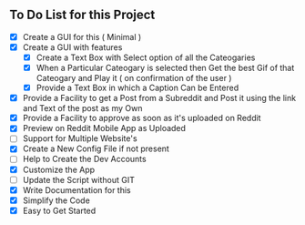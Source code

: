 ## To Do List for this Project

 - [x] Create a GUI for this ( Minimal )
 - [x] Create a GUI with features
    - [x] Create a Text Box with Select option of all the Cateogaries
    - [x] When a Particular Cateogary is selected then Get the best Gif of that Cateogary and Play it ( on confirmation of the user ) 
    - [x] Provide a Text Box in which a Caption Can be Entered
 - [x] Provide a Facility to get a Post from a Subreddit and Post it using the link and Text of the post as my Own
 - [x] Provide a Facility to approve as soon as it's uploaded on Reddit
 - [x] Preview on Reddit Mobile App as Uploaded
 - [ ] Support for Multiple Website's
 - [x] Create a New Config File if not present
 - [ ] Help to Create the Dev Accounts 
 - [x] Customize the App
 - [ ] Update the Script without GIT
 - [x] Write Documentation for this
 - [x] Simplify the Code
 - [x] Easy to Get Started